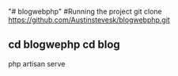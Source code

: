 
"# blogwebphp" 
#Running the project
git clone https://github.com/Austinstevesk/blogwebphp.git

cd blogwephp
cd blog
-
php artisan serve
